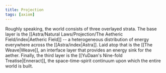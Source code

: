 ```yaml
---
title: Projection
tags: [axiom]
---
```

Roughly speaking, the world consists of three overlayed strata. The base layer is the [[Astra/Natural Laws/Projection/The Aetheric Field/index|Aetheric Field]] -- a heterogeneous distribution of energy everywhere across the [[Astra/index|Astra]]. Laid atop that is the [[The Weave|Weave]], an interface layer that provides an energy sink for the aether. Finally, the third layer is the [[YuDaan's Nine-fold Treatise|Enneract]], the space-time-spirit continuum upon which the entire world is built.
